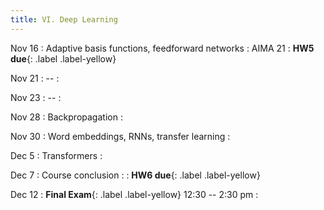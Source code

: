 ```yaml
---
title: VI. Deep Learning
---
```


Nov 16
: Adaptive basis functions, feedforward networks
  : AIMA 21
: **HW5 due**{: .label .label-yellow}

Nov 21
: --
  : 

Nov 23
: --
  : 

Nov 28
: Backpropagation
  : 

Nov 30
: Word embeddings, RNNs, transfer learning
  : 

Dec 5
: Transformers
  : 

Dec 7
: Course conclusion
  : 
: **HW6 due**{: .label .label-yellow}

Dec 12
: **Final Exam**{: .label .label-yellow} 12:30 -- 2:30 pm
  : 
